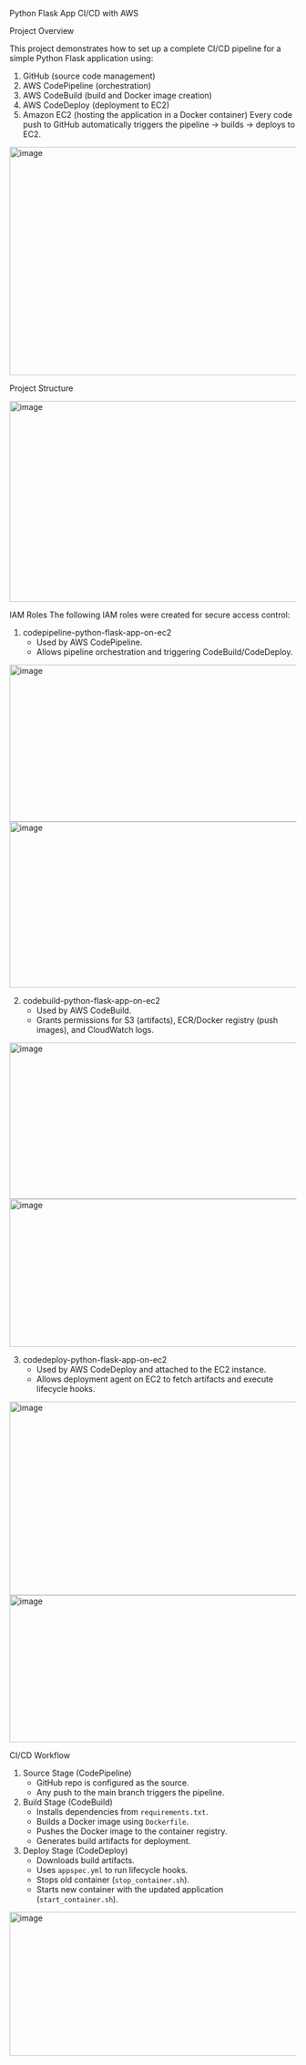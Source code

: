 Python Flask App CI/CD with AWS

Project Overview

This project demonstrates how to set up a complete CI/CD pipeline for a simple Python Flask application using:
1.	GitHub (source code management)
2.	AWS CodePipeline (orchestration)
3.	AWS CodeBuild (build and Docker image creation)
4.	AWS CodeDeploy (deployment to EC2)
5.	Amazon EC2 (hosting the application in a Docker container)
Every code push to GitHub automatically triggers the pipeline → builds → deploys to EC2.
 <img width="743" height="400" alt="image" src="https://github.com/user-attachments/assets/456e8aee-8727-4fa1-bf62-a3466f090ce0" />

Project Structure

<img width="562" height="352" alt="image" src="https://github.com/user-attachments/assets/af685b9a-cf11-42f5-ad57-9fdbbcbecc85" />



IAM Roles
The following IAM roles were created for secure access control:
1. codepipeline-python-flask-app-on-ec2
   - Used by AWS CodePipeline.
   - Allows pipeline orchestration and triggering CodeBuild/CodeDeploy.
 <img width="940" height="275" alt="image" src="https://github.com/user-attachments/assets/d2d33db3-824e-4262-9422-5515a089584f" />
 <img width="940" height="291" alt="image" src="https://github.com/user-attachments/assets/5291a9d8-1612-432f-ac85-0115a7b5156b" />

2. codebuild-python-flask-app-on-ec2
   - Used by AWS CodeBuild.
   - Grants permissions for S3 (artifacts), ECR/Docker registry (push images), and CloudWatch logs.
 <img width="940" height="274" alt="image" src="https://github.com/user-attachments/assets/5ddb110c-2944-41e3-822f-0e6050f454da" />
 <img width="940" height="259" alt="image" src="https://github.com/user-attachments/assets/2205bc46-3e57-44be-90ae-f8fc257065ef" />

3. codedeploy-python-flask-app-on-ec2
   - Used by AWS CodeDeploy and attached to the EC2 instance.
   - Allows deployment agent on EC2 to fetch artifacts and execute lifecycle hooks.
 <img width="940" height="339" alt="image" src="https://github.com/user-attachments/assets/02f6968c-f230-484e-b3f4-7905ccd6e282" />
 <img width="940" height="258" alt="image" src="https://github.com/user-attachments/assets/08dfd0bb-15bf-48c4-8f6b-6c9c060f9567" />

CI/CD Workflow
1. Source Stage (CodePipeline)
   - GitHub repo is configured as the source.
   - Any push to the main branch triggers the pipeline.
2. Build Stage (CodeBuild)
   - Installs dependencies from `requirements.txt`.
   - Builds a Docker image using `Dockerfile`.
   - Pushes the Docker image to the container registry.
   - Generates build artifacts for deployment.
3. Deploy Stage (CodeDeploy)
   - Downloads build artifacts.
   - Uses `appspec.yml` to run lifecycle hooks.
   - Stops old container (`stop_container.sh`).
   - Starts new container with the updated application (`start_container.sh`).
<img width="940" height="252" alt="image" src="https://github.com/user-attachments/assets/37072ed1-268d-4ebe-9a18-11b16f27d6d1" />
